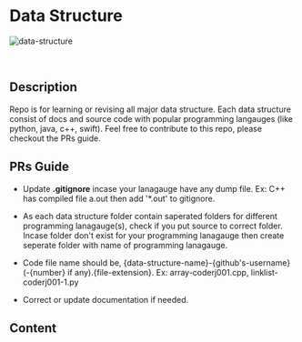 # Data Structure

![data-structure](https://i.ibb.co/syKkWmz/1-Kp-DOKMFAg-DWa-GTQHL0r70g.png)

<br />

## Description

Repo is for learning or revising all major data structure.
Each data structure consist of docs and source code with popular programming langauges (like python, java, c++, swift).
Feel free to contribute to this repo, please checkout the PRs guide.

## PRs Guide

- Update **.gitignore** incase your lanagauge have any dump file.
    Ex: C++ has compiled file a.out then add '*.out' to gitignore.

- As each data structure folder contain saperated folders for different programming lanagauge(s), check if you put source to correct folder. Incase folder don't exist for your programming lanagauge then create seperate folder with name of programming lanagauge.

- Code file name should be, {data-structure-name}-{github's-username}(-{number} if any).{file-extension}.
    Ex: array-coderj001.cpp, linklist-coderj001-1.py

- Correct or update documentation if needed.

## Content
